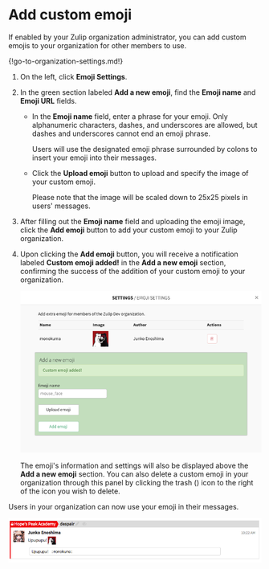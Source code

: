 # Add custom emoji

If enabled by your Zulip organization administrator, you can add custom
emojis to your organization for other members to use.

{!go-to-organization-settings.md!}

1. On the left, click **Emoji Settings**.

5. In the green section labeled **Add a new emoji**, find the **Emoji name** and
**Emoji URL** fields.

    * In the **Emoji name** field, enter a phrase for your emoji. Only
      alphanumeric characters, dashes, and underscores are allowed,
      but dashes and underscores cannot end an emoji phrase.

        Users will use the designated emoji phrase surrounded by
        colons to insert your emoji into their messages.

    * Click the **Upload emoji** button to upload and specify the image of your
    custom emoji.

        Please note that the image will be scaled down to 25x25 pixels
        in users' messages.

6. After filling out the **Emoji name** field and uploading the emoji image,
click the **Add emoji** button to add your custom emoji to your
Zulip organization.

7. Upon clicking the **Add emoji** button, you will receive a notification
labeled **Custom emoji added!** in the **Add a new emoji** section, confirming
the success of the addition of your custom emoji to your organization.

    ![Custom emoji success](/static/images/help/custom-emoji-success.png)

    The emoji's information and settings will also be displayed above the
    **Add a new emoji** section. You can also delete a custom emoji in
    your organization through this panel by clicking the trash (<i
    class="icon-vector-trash"></i>) icon to the right of the icon you wish to
    delete.

Users in your organization can now use your emoji in their messages.

![Custom emoji demo](/static/images/help/custom-emoji-demo.png)
